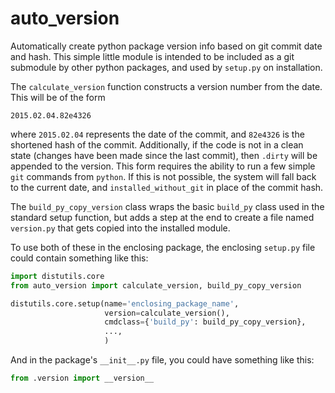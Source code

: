 # auto_version

Automatically create python package version info based on git commit date and
hash.  This simple little module is intended to be included as a git submodule
by other python packages, and used by `setup.py` on installation.

The `calculate_version` function constructs a version number from the date.
This will be of the form

    2015.02.04.82e4326

where `2015.02.04` represents the date of the commit, and `82e4326` is the
shortened hash of the commit.  Additionally, if the code is not in a clean
state (changes have been made since the last commit), then `.dirty` will be
appended to the version.  This form requires the ability to run a few simple
`git` commands from `python`.  If this is not possible, the system will fall
back to the current date, and `installed_without_git` in place of the commit
hash.

The `build_py_copy_version` class wraps the basic `build_py` class used in
the standard setup function, but adds a step at the end to create a file named
`version.py` that gets copied into the installed module.

To use both of these in the enclosing package, the enclosing `setup.py` file
could contain something like this:

```python
import distutils.core
from auto_version import calculate_version, build_py_copy_version

distutils.core.setup(name='enclosing_package_name',
                     version=calculate_version(),
                     cmdclass={'build_py': build_py_copy_version},
                     ...,
                     )
```

And in the package's `__init__.py` file, you could have something like this:

```python
from .version import __version__
```
